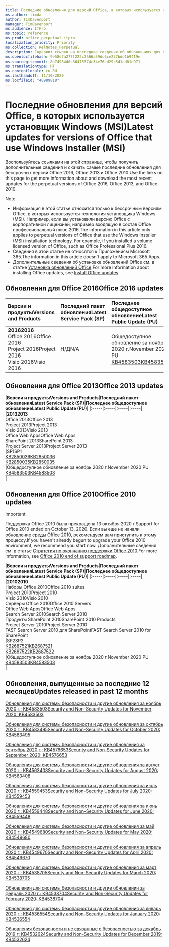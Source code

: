 ```yaml
---
title: Последние обновления для версий Office, в которых используется установщик Windows (MSI)
ms.author: timda
author: TimDavenport
manager: TimDavenport
ms.audience: ITPro
ms.topic: reference
ms.prod: office-perpetual-itpro
localization_priority: Priority
ms.collection: RelNotes_Perpetual
description: Содержит ссылки на последние сведения об обновлениях для бессрочных версий Office 2016, Office 2013 и Office 2010 для ИТ-специалистов
ms.openlocfilehash: 9e58e7a277f222c7566a59dc6ce237bdd1b9419e
ms.sourcegitcommit: 8e74984d0c36475374c34e76ed29c5d1ad81d971
ms.translationtype: HT
ms.contentlocale: ru-RU
ms.lasthandoff: 11/10/2020
ms.locfileid: "48989818"
---
```

# <a name="latest-updates-for-versions-of-office-that-use-windows-installer-msi"></a><span data-ttu-id="74f3a-103">Последние обновления для версий Office, в которых используется установщик Windows (MSI)</span><span class="sxs-lookup"><span data-stu-id="74f3a-103">Latest updates for versions of Office that use Windows Installer (MSI)</span></span>

<span data-ttu-id="74f3a-104">Воспользуйтесь ссылками на этой странице, чтобы получить дополнительные сведения и скачать самые последние обновления для бессрочных версий Office 2016, Office 2013 и Office 2010.</span><span class="sxs-lookup"><span data-stu-id="74f3a-104">Use the links on this page to get more information about and download the most recent updates for the perpetual versions of Office 2016, Office 2013, and Office 2010.</span></span>
  
 
> [!NOTE]
> - <span data-ttu-id="74f3a-p101">Информация в этой статье относится только к бессрочным версиям Office, в которых используется технология установщика Windows (MSI). Например, если вы установили версию Office с корпоративной лицензией, например входящую в состав Office профессиональный плюс 2016.</span><span class="sxs-lookup"><span data-stu-id="74f3a-p101">The information in this article only applies to perpetual versions of Office that use the Windows Installer (MSI) installation technology. For example, if you installed a volume licensed version of Office, such as Office Professional Plus 2016.</span></span>
> - <span data-ttu-id="74f3a-107">Сведения в этой статье не относятся к Приложениям Microsoft 365.</span><span class="sxs-lookup"><span data-stu-id="74f3a-107">The information in this article doesn't apply to Microsoft 365 Apps.</span></span>
> - <span data-ttu-id="74f3a-108">Дополнительные сведения об установке обновлений Office см. в статье [Установка обновлений Office](https://support.office.com/article/2ab296f3-7f03-43a2-8e50-46de917611c5).</span><span class="sxs-lookup"><span data-stu-id="74f3a-108">For more information about installing Office updates, see [Install Office updates](https://support.office.com/article/2ab296f3-7f03-43a2-8e50-46de917611c5).</span></span> 


## <a name="office-2016-updates"></a><span data-ttu-id="74f3a-109">Обновления для Office 2016</span><span class="sxs-lookup"><span data-stu-id="74f3a-109">Office 2016 updates</span></span>

|<span data-ttu-id="74f3a-110">**Версии и продукты**</span><span class="sxs-lookup"><span data-stu-id="74f3a-110">**Versions and Products**</span></span>|<span data-ttu-id="74f3a-111">**Последний пакет обновления**</span><span class="sxs-lookup"><span data-stu-id="74f3a-111">**Latest Service Pack (SP)**</span></span>|<span data-ttu-id="74f3a-112">**Последнее общедоступное обновление**</span><span class="sxs-lookup"><span data-stu-id="74f3a-112">**Latest Public Update (PU)**</span></span>|
|:-----|:-----|:-----|
|<span data-ttu-id="74f3a-113">**2016**</span><span class="sxs-lookup"><span data-stu-id="74f3a-113">**2016**</span></span> <br/> <span data-ttu-id="74f3a-114">Office 2016</span><span class="sxs-lookup"><span data-stu-id="74f3a-114">Office 2016</span></span>  <br/> <span data-ttu-id="74f3a-115">Project 2016</span><span class="sxs-lookup"><span data-stu-id="74f3a-115">Project 2016</span></span>  <br/> <span data-ttu-id="74f3a-116">Visio 2016</span><span class="sxs-lookup"><span data-stu-id="74f3a-116">Visio 2016</span></span>  <br/> |<span data-ttu-id="74f3a-117">Н/Д</span><span class="sxs-lookup"><span data-stu-id="74f3a-117">N/A</span></span>  <br/> |<span data-ttu-id="74f3a-118">Общедоступное обновление за ноябрь 2020 г.</span><span class="sxs-lookup"><span data-stu-id="74f3a-118">November 2020 PU</span></span>  <br/> [<span data-ttu-id="74f3a-119">KB4583503</span><span class="sxs-lookup"><span data-stu-id="74f3a-119">KB4583503</span></span>](https://support.microsoft.com/help/4583503) <br/> |
   
## <a name="office-2013-updates"></a><span data-ttu-id="74f3a-120">Обновления для Office 2013</span><span class="sxs-lookup"><span data-stu-id="74f3a-120">Office 2013 updates</span></span>

|<span data-ttu-id="74f3a-121">**Версии и продукты**</span><span class="sxs-lookup"><span data-stu-id="74f3a-121">**Versions and Products**</span></span>|<span data-ttu-id="74f3a-122">**Последний пакет обновления**</span><span class="sxs-lookup"><span data-stu-id="74f3a-122">**Latest Service Pack (SP)**</span></span>|<span data-ttu-id="74f3a-123">**Последнее общедоступное обновление**</span><span class="sxs-lookup"><span data-stu-id="74f3a-123">**Latest Public Update (PU)**</span></span>|
|:-----|:-----|:-----|:-----|
|<span data-ttu-id="74f3a-124">**2013**</span><span class="sxs-lookup"><span data-stu-id="74f3a-124">**2013**</span></span> <br/> <span data-ttu-id="74f3a-125">Office 2013</span><span class="sxs-lookup"><span data-stu-id="74f3a-125">Office 2013</span></span>  <br/> <span data-ttu-id="74f3a-126">Project 2013</span><span class="sxs-lookup"><span data-stu-id="74f3a-126">Project 2013</span></span>  <br/> <span data-ttu-id="74f3a-127">Visio 2013</span><span class="sxs-lookup"><span data-stu-id="74f3a-127">Visio 2013</span></span>  <br/> <span data-ttu-id="74f3a-128">Office Web Apps</span><span class="sxs-lookup"><span data-stu-id="74f3a-128">Office Web Apps</span></span>  <br/> <span data-ttu-id="74f3a-129">SharePoint 2013</span><span class="sxs-lookup"><span data-stu-id="74f3a-129">SharePoint 2013</span></span>  <br/> <span data-ttu-id="74f3a-130">Project Server 2013</span><span class="sxs-lookup"><span data-stu-id="74f3a-130">Project Server 2013</span></span>  <br/> |<span data-ttu-id="74f3a-131">SP1</span><span class="sxs-lookup"><span data-stu-id="74f3a-131">SP1</span></span> <br/> [<span data-ttu-id="74f3a-132">KB2850036</span><span class="sxs-lookup"><span data-stu-id="74f3a-132">KB2850036</span></span>](https://support.microsoft.com/kb/2850036) <br/>[<span data-ttu-id="74f3a-133">KB2850035</span><span class="sxs-lookup"><span data-stu-id="74f3a-133">KB2850035</span></span>](https://support.microsoft.com/kb/2850035) <br/> |<span data-ttu-id="74f3a-134">Общедоступное обновление за ноябрь 2020 г.</span><span class="sxs-lookup"><span data-stu-id="74f3a-134">November 2020 PU</span></span>  <br/> [<span data-ttu-id="74f3a-135">KB4583503</span><span class="sxs-lookup"><span data-stu-id="74f3a-135">KB4583503</span></span>](https://support.microsoft.com/help/4583503) <br/> |
   
## <a name="office-2010-updates"></a><span data-ttu-id="74f3a-136">Обновления для Office 2010</span><span class="sxs-lookup"><span data-stu-id="74f3a-136">Office 2010 updates</span></span>
> [!IMPORTANT]
> <span data-ttu-id="74f3a-137">Поддержка Office 2010 была прекращена 13 октября 2020 г.</span><span class="sxs-lookup"><span data-stu-id="74f3a-137">Support for Office 2010 ended on October 13, 2020.</span></span> <span data-ttu-id="74f3a-138">Если вы еще не начали обновление среды Office 2010, рекомендуем вам приступить к этому процессу.</span><span class="sxs-lookup"><span data-stu-id="74f3a-138">If you haven't already begun to upgrade your Office 2010 environment, we recommend you start now.</span></span> <span data-ttu-id="74f3a-139">Дополнительные сведения см. в статье [Стратегия по окончанию поддержки Office 2010](https://docs.microsoft.com/DeployOffice/office-2010-end-support-roadmap).</span><span class="sxs-lookup"><span data-stu-id="74f3a-139">For more information, see [Office 2010 end of support roadmap](https://docs.microsoft.com/DeployOffice/office-2010-end-support-roadmap).</span></span> 

|<span data-ttu-id="74f3a-140">**Версии и продукты**</span><span class="sxs-lookup"><span data-stu-id="74f3a-140">**Versions and Products**</span></span>|<span data-ttu-id="74f3a-141">**Последний пакет обновления**</span><span class="sxs-lookup"><span data-stu-id="74f3a-141">**Latest Service Pack (SP)**</span></span>|<span data-ttu-id="74f3a-142">**Последнее общедоступное обновление**</span><span class="sxs-lookup"><span data-stu-id="74f3a-142">**Latest Public Update (PU)**</span></span>|
|:-----|:-----|:-----|:-----|
|<span data-ttu-id="74f3a-143">**2010**</span><span class="sxs-lookup"><span data-stu-id="74f3a-143">**2010**</span></span> <br/> <span data-ttu-id="74f3a-144">Наборы Office 2010</span><span class="sxs-lookup"><span data-stu-id="74f3a-144">Office 2010 suites</span></span>  <br/> <span data-ttu-id="74f3a-145">Project 2010</span><span class="sxs-lookup"><span data-stu-id="74f3a-145">Project 2010</span></span>  <br/> <span data-ttu-id="74f3a-146">Visio 2010</span><span class="sxs-lookup"><span data-stu-id="74f3a-146">Visio 2010</span></span>  <br/> <span data-ttu-id="74f3a-147">Серверы Office 2010</span><span class="sxs-lookup"><span data-stu-id="74f3a-147">Office 2010 Servers</span></span>  <br/> <span data-ttu-id="74f3a-148">Office Web Apps</span><span class="sxs-lookup"><span data-stu-id="74f3a-148">Office Web Apps</span></span>  <br/> <span data-ttu-id="74f3a-149">Search Server 2010</span><span class="sxs-lookup"><span data-stu-id="74f3a-149">Search Server 2010</span></span>  <br/> <span data-ttu-id="74f3a-150">Продукты SharePoint 2010</span><span class="sxs-lookup"><span data-stu-id="74f3a-150">SharePoint 2010 Products</span></span>  <br/> <span data-ttu-id="74f3a-151">Project Server 2010</span><span class="sxs-lookup"><span data-stu-id="74f3a-151">Project Server 2010</span></span>  <br/> <span data-ttu-id="74f3a-152">FAST Search Server 2010 для SharePoint</span><span class="sxs-lookup"><span data-stu-id="74f3a-152">FAST Search Server 2010 for SharePoint</span></span>  <br/> |<span data-ttu-id="74f3a-153">SP2</span><span class="sxs-lookup"><span data-stu-id="74f3a-153">SP2</span></span> <br/>[<span data-ttu-id="74f3a-154">KB2687521</span><span class="sxs-lookup"><span data-stu-id="74f3a-154">KB2687521</span></span>](https://support.microsoft.com/kb/2687521) <br/> [<span data-ttu-id="74f3a-155">KB2687522</span><span class="sxs-lookup"><span data-stu-id="74f3a-155">KB2687522</span></span>](https://support.microsoft.com/kb/2687522) <br/> |<span data-ttu-id="74f3a-156">Общедоступное обновление за ноябрь 2020 г.</span><span class="sxs-lookup"><span data-stu-id="74f3a-156">November 2020 PU</span></span>  <br/> [<span data-ttu-id="74f3a-157">KB4583503</span><span class="sxs-lookup"><span data-stu-id="74f3a-157">KB4583503</span></span>](https://support.microsoft.com/help/4583503) <br/> |
   

   
## <a name="updates-released-in-past-12-months"></a><span data-ttu-id="74f3a-158">Обновления, выпущенные за последние 12 месяцев</span><span class="sxs-lookup"><span data-stu-id="74f3a-158">Updates released in past 12 months</span></span>
[<span data-ttu-id="74f3a-159">Обновления для системы безопасности и другие обновления за ноябрь 2020 г.: KB4583503</span><span class="sxs-lookup"><span data-stu-id="74f3a-159">Security and Non-Security Updates for November 2020: KB4583503</span></span>](https://support.microsoft.com/help/4583503)

[<span data-ttu-id="74f3a-160">Обновления для системы безопасности и другие обновления за октябрь 2020 г.: KB4583495</span><span class="sxs-lookup"><span data-stu-id="74f3a-160">Security and Non-Security Updates for October 2020: KB4583495</span></span>](https://support.microsoft.com/help/4583495)

[<span data-ttu-id="74f3a-161">Обновления для системы безопасности и другие обновления за сентябрь 2020 г.: KB4576653</span><span class="sxs-lookup"><span data-stu-id="74f3a-161">Security and Non-Security Updates for September 2020: KB4576653</span></span>](https://support.microsoft.com/help/4576653)

[<span data-ttu-id="74f3a-162">Обновления для системы безопасности и другие обновления за август 2020 г.: KB4563408</span><span class="sxs-lookup"><span data-stu-id="74f3a-162">Security and Non-Security Updates for August 2020: KB4563408</span></span>](https://support.microsoft.com/help/4563408)

[<span data-ttu-id="74f3a-163">Обновления для системы безопасности и другие обновления за июль 2020 г.: KB4559453</span><span class="sxs-lookup"><span data-stu-id="74f3a-163">Security and Non-Security Updates for July 2020: KB4559453</span></span>](https://support.microsoft.com/help/4559453)

[<span data-ttu-id="74f3a-164">Обновления для системы безопасности и другие обновления за июнь 2020 г.: KB4559448</span><span class="sxs-lookup"><span data-stu-id="74f3a-164">Security and Non-Security Updates for June 2020: KB4559448</span></span>](https://support.microsoft.com/help/4559448)

[<span data-ttu-id="74f3a-165">Обновления для системы безопасности и другие обновления за май 2020 г.: KB4549680</span><span class="sxs-lookup"><span data-stu-id="74f3a-165">Security and Non-Security Updates for May 2020: KB4549680</span></span>](https://support.microsoft.com/help/4549680)

[<span data-ttu-id="74f3a-166">Обновления для системы безопасности и другие обновления за апрель 2020 г.: KB4549670</span><span class="sxs-lookup"><span data-stu-id="74f3a-166">Security and Non-Security Updates for April 2020: KB4549670</span></span>](https://support.microsoft.com/help/4549670)

[<span data-ttu-id="74f3a-167">Обновления для системы безопасности и другие обновления за март 2020 г.: KB4538705</span><span class="sxs-lookup"><span data-stu-id="74f3a-167">Security and Non-Security Updates for March 2020: KB4538705</span></span>](https://support.microsoft.com/help/4538705)

[<span data-ttu-id="74f3a-168">Обновления для системы безопасности и другие обновления за февраль 2020 г.: KB4538704</span><span class="sxs-lookup"><span data-stu-id="74f3a-168">Security and Non-Security Updates for February 2020: KB4538704</span></span>](https://support.microsoft.com/help/4538704)

[<span data-ttu-id="74f3a-169">Обновления для системы безопасности и другие обновления за январь 2020 г.: KB4536554</span><span class="sxs-lookup"><span data-stu-id="74f3a-169">Security and Non-Security Updates for January 2020: KB4536554</span></span>](https://support.microsoft.com/help/4536554)

[<span data-ttu-id="74f3a-170">Обновления безопасности и не связанные с безопасностью за декабрь 2019 г: KB4532624</span><span class="sxs-lookup"><span data-stu-id="74f3a-170">Security and Non-Security Updates for December 2019: KB4532624</span></span>](https://support.microsoft.com/help/4532624)
 




</br>